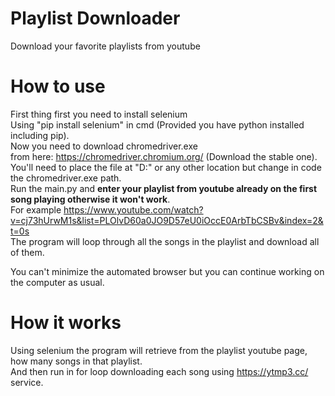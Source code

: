 # Playlist Downloader
Download your favorite playlists from youtube


# How to use
First thing first you need to install selenium</br>
Using "pip install selenium" in cmd (Provided you have python installed including pip).</br>
Now you need to download chromedriver.exe</br>
from here: https://chromedriver.chromium.org/ (Download the stable one). You'll need to place the file at "D:\"
or any other location but change in code the chromedriver.exe path.</br>
Run the main.py and **enter your playlist from youtube already on the first song playing otherwise it won't work**.</br> For example https://www.youtube.com/watch?v=cj73hUrwM1s&list=PLOlvD60a0JO9D57eU0iOccE0ArbTbCSBv&index=2&t=0s</br>
The program will loop through all the songs in the playlist and download all of them.</br>

You can't minimize the automated browser but you can continue working on the computer as usual.

# How it works
Using selenium the program will retrieve from the playlist youtube page, how many songs in that playlist.</br>
And then run in for loop downloading each song using https://ytmp3.cc/ service.
